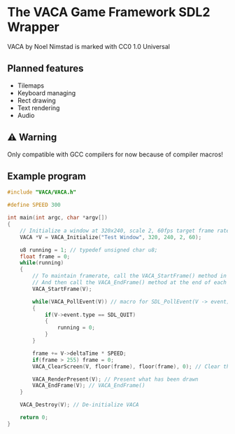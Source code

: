 # The VACA Game Framework SDL2 Wrapper
VACA by Noel Nimstad is marked with CC0 1.0 Universal 

## Planned features
- Tilemaps
- Keyboard managing
- Rect drawing
- Text rendering
- Audio

## ⚠️ Warning
Only compatible with GCC compilers for now because of compiler macros!

## Example program
```c
#include "VACA/VACA.h"

#define SPEED 300

int main(int argc, char *argv[])
{
    // Initialize a window at 320x240, scale 2, 60fps target frame rate
    VACA *V = VACA_Initialize("Test Window", 320, 240, 2, 60);

    u8 running = 1; // typedef unsigned char u8;
    float frame = 0;
    while(running)
    {
        // To maintain framerate, call the VACA_StartFrame() method in the begining of each frame
        // And then call the VACA_EndFrame() method at the end of each frame.
        VACA_StartFrame(V);

        while(VACA_PollEvent(V)) // macro for SDL_PollEvent(V -> event)
        {
            if(V->event.type == SDL_QUIT)
            {
                running = 0;
            }
        }

        frame += V->deltaTime * SPEED;
        if(frame > 255) frame = 0;
        VACA_ClearScreen(V, floor(frame), floor(frame), 0); // Clear the screen with RGB color floor(frame), floor(frame), 0

        VACA_RenderPresent(V); // Present what has been drawn
        VACA_EndFrame(V); // VACA_EndFrame()
    }

    VACA_Destroy(V); // De-initialize VACA

    return 0;
}
```
